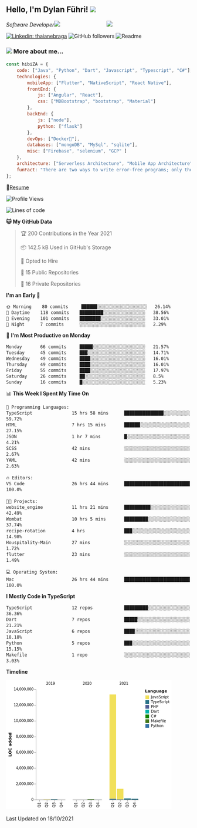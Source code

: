 <h2>Hello, I'm Dylan Führi! <img src="https://media.giphy.com/media/12oufCB0MyZ1Go/giphy.gif" width="50"></h2>
<img align='right' src="https://media.giphy.com/media/836HiJc7pgzy8iNXCn/giphy.gif" width="230">
<p><em>Software Developer</a><img src="https://media.giphy.com/media/WUlplcMpOCEmTGBtBW/giphy.gif" width="30"> 
</em></p>

[![Linkedin: thaianebraga](https://img.shields.io/badge/-Dylan-blue?style=flat-square&logo=Linkedin&logoColor=white&link=https://www.linkedin.com/in/dylan-fuhri/)](https://www.linkedin.com/in/dylan-fuhri/)
![GitHub followers](https://img.shields.io/github/followers/HibiZA?style=social)
![Readme](https://github.com/HibiZA/HibiZA/workflows/Readme/badge.svg)

### <img src="https://media.giphy.com/media/VgCDAzcKvsR6OM0uWg/giphy.gif" width="50"> More about me...  

```javascript
const hibiZA = {
    code: ["Java", "Python", "Dart", "Javascript", "Typescript", "C#"],
    technologies: {
        mobileApp: ["Flutter", "NativeScript", "React Native"],
        frontEnd: {
            js: ["Angular", "React"],
            css: ["MDBootstrap", "bootstrap", "Material"]
        },
        backEnd: {
            js: ["node"],
            python: ["flask"]
        },
        devOps: ["Docker🐳"],
        databases: ["mongoDB", "MySql", "sqlite"],
        misc: ["Firebase", "selenium", "GCP" ]
    },
    architecture: ["Serverless Architecture", "Mobile App Architecture"],
    funFact: "There are two ways to write error-free programs; only the third one works"
};
```
📝[Resume](https://drive.google.com/file/d/1RjxKCcvUeoyYgnL_eCwQ9zay77Ayr0Xu/view?usp=sharing)
<!--START_SECTION:waka-->
![Profile Views](http://img.shields.io/badge/Profile%20Views-0-blue)

![Lines of code](https://img.shields.io/badge/From%20Hello%20World%20I%27ve%20Written-15.1%20million%20lines%20of%20code-blue)

**🐱 My GitHub Data** 

> 🏆 200 Contributions in the Year 2021
 > 
> 📦 142.5 kB Used in GitHub's Storage 
 > 
> 💼 Opted to Hire
 > 
> 📜 15 Public Repositories 
 > 
> 🔑 16 Private Repositories  
 > 
**I'm an Early 🐤** 

```text
🌞 Morning    80 commits     ██████░░░░░░░░░░░░░░░░░░░   26.14% 
🌆 Daytime    118 commits    █████████░░░░░░░░░░░░░░░░   38.56% 
🌃 Evening    101 commits    ████████░░░░░░░░░░░░░░░░░   33.01% 
🌙 Night      7 commits      ░░░░░░░░░░░░░░░░░░░░░░░░░   2.29%

```
📅 **I'm Most Productive on Monday** 

```text
Monday       66 commits     █████░░░░░░░░░░░░░░░░░░░░   21.57% 
Tuesday      45 commits     ███░░░░░░░░░░░░░░░░░░░░░░   14.71% 
Wednesday    49 commits     ████░░░░░░░░░░░░░░░░░░░░░   16.01% 
Thursday     49 commits     ████░░░░░░░░░░░░░░░░░░░░░   16.01% 
Friday       55 commits     ████░░░░░░░░░░░░░░░░░░░░░   17.97% 
Saturday     26 commits     ██░░░░░░░░░░░░░░░░░░░░░░░   8.5% 
Sunday       16 commits     █░░░░░░░░░░░░░░░░░░░░░░░░   5.23%

```


📊 **This Week I Spent My Time On** 

```text
💬 Programming Languages: 
TypeScript               15 hrs 58 mins      ███████████████░░░░░░░░░░   59.72% 
HTML                     7 hrs 15 mins       ██████░░░░░░░░░░░░░░░░░░░   27.15% 
JSON                     1 hr 7 mins         █░░░░░░░░░░░░░░░░░░░░░░░░   4.21% 
SCSS                     42 mins             ░░░░░░░░░░░░░░░░░░░░░░░░░   2.67% 
YAML                     42 mins             ░░░░░░░░░░░░░░░░░░░░░░░░░   2.63%

🔥 Editors: 
VS Code                  26 hrs 44 mins      █████████████████████████   100.0%

🐱‍💻 Projects: 
website_engine           11 hrs 21 mins      ██████████░░░░░░░░░░░░░░░   42.49% 
Wombat                   10 hrs 5 mins       █████████░░░░░░░░░░░░░░░░   37.74% 
recipe-rotation          4 hrs               ███░░░░░░░░░░░░░░░░░░░░░░   14.98% 
Houspitality-Main        27 mins             ░░░░░░░░░░░░░░░░░░░░░░░░░   1.72% 
flutter                  23 mins             ░░░░░░░░░░░░░░░░░░░░░░░░░   1.49%

💻 Operating System: 
Mac                      26 hrs 44 mins      █████████████████████████   100.0%

```

**I Mostly Code in TypeScript** 

```text
TypeScript               12 repos            █████████░░░░░░░░░░░░░░░░   36.36% 
Dart                     7 repos             █████░░░░░░░░░░░░░░░░░░░░   21.21% 
JavaScript               6 repos             ████░░░░░░░░░░░░░░░░░░░░░   18.18% 
Python                   5 repos             ███░░░░░░░░░░░░░░░░░░░░░░   15.15% 
Makefile                 1 repo              ░░░░░░░░░░░░░░░░░░░░░░░░░   3.03%

```


**Timeline**

![Chart not found](https://raw.githubusercontent.com/HibiZA/HibiZA/master/charts/bar_graph.png) 


 Last Updated on 18/10/2021
<!--END_SECTION:waka-->
